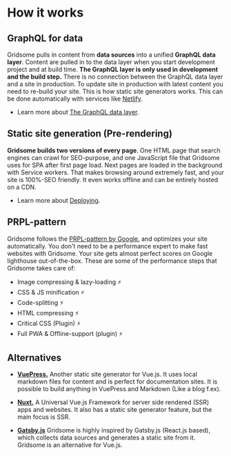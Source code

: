 # How it works



## GraphQL for data
Gridsome pulls in content from **data sources** into a unified **GraphQL data layer**. Content are pulled in to the data layer when you start development project and at build time. **The GraphQL layer is only used in development and the build step.** There is no connection between the GraphQL data layer and a site in production. To update site in production with latest content you need to re-build your site. This is how static site generators works. This can be done automatically with services like [Netlify](https://netlify.com).

- Learn more about [The GraphQL data layer](/docs/graphql).

## Static site generation (Pre-rendering)

**Gridsome builds two versions of every page**. One HTML page that search engines can crawl for SEO-purpose, and one JavaScript file that Gridsome uses for SPA after first page load. Next pages are loaded in the background with Service workers. That makes browsing around extremely fast, and your site is 100%-SEO friendly. It even works offline and can be entirely hosted on a CDN.

- Learn more about [Deploying](/docs/deployment).


## PRPL-pattern

Gridsome follows the [PRPL-pattern by Google.](https://developers.google.com/web/fundamentals/performance/prpl-pattern/) and optimizes your site automatically. You don't need to be a performance expert to make fast websites with Gridsome. Your site gets almost perfect scores on Google lighthouse out-of-the-box. These are some of the performance steps that Gridsome takes care of:

- Image compressing & lazy-loading ⚡️ 
- CSS & JS minification ⚡️ 
- Code-splitting ⚡️ 
- HTML compressing ⚡️ 
- Critical CSS (Plugin) ⚡️ 
- Full PWA & Offline-support (plugin) ⚡️

## Alternatives

-	**[VuePress.](https://vuepress.vuejs.org/)** Another static site generator for Vue.js. It uses local markdown files for content and is perfect for documentation sites. It is possible to build anything in VuePress and Markdown (Like a blog f.ex).

-	**[Nuxt.](https://nuxtjs.org/)** A Universal Vue.js Framework for server side rendered (SSR) apps and websites. It also has a static site generator feature, but the main focus is SSR.

-	**[Gatsby.js](https://www.gatsbyjs.org/)**  Gridsome is highly inspired by Gatsby.js (React.js based), which collects data sources and generates a static site from it. Gridsome is an alternative for Vue.js.
